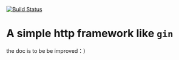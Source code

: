 [![Build Status](https://travis-ci.com/linghaihui/kuafu.svg?branch=master)](https://travis-ci.com/linghaihui/kuafu)
# A simple http framework like `gin`

the doc is to be be improved：）